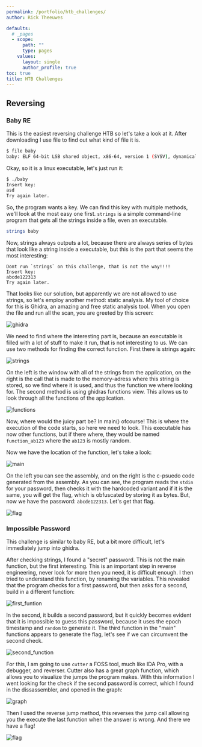```yaml
---
permalink: /portfolio/htb_challenges/
author: Rick Theeuwes

defaults:
  # _pages
  - scope:
      path: ""
      type: pages
    values:
      layout: single
      author_profile: true
toc: true
title: HTB Challenges
---
```


## Reversing

### Baby RE

This is the easiest reversing challenge HTB so let's take a look at it.
After downloading I use file to find out what kind of file it is.

```bash
$ file baby
baby: ELF 64-bit LSB shared object, x86-64, version 1 (SYSV), dynamically linked, interpreter /lib64/ld-linux-x86-64.so.2, BuildID[sha1]=25adc53b89f781335a27bf1b81f5c4cb74581022, for GNU/Linux 3.2.0, not stripped
```

Okay, so it is a linux executable, let's just run it:

```bash
$ ./baby
Insert key:
asd
Try again later.
```

So, the program wants a key. We can find this key with multiple methods, we'll look at the most easy one first. `strings` is a simple command-line program that gets all the strings inside a file, even an executable. 

```bash
strings baby
```

Now, strings always outputs a lot, because there are always series of bytes that look like a string inside a executable, but this is the part that seems the most interesting:

```text
Dont run `strings` on this challenge, that is not the way!!!!
Insert key:
abcde122313
Try again later.
```

That looks like our solution, but apparently we are not allowed to use strings, so let's employ another method: static analysis.
My tool of choice for this is Ghidra, an amazing and free static analysis tool. When you open the file and run all the scan, you are greeted by this screen:

![ghidra](https://raw.githubusercontent.com/Riqky/riqky.github.io/master/assets/images/reverse/ghidra.png)

We need to find where the interesting part is, because an executable is filled with a lot of stuff to make it run, that is not interesting to us. We can use two methods for finding the correct function. First there is strings again:

![strings](https://raw.githubusercontent.com/Riqky/riqky.github.io/master/assets/images/reverse/strings.png)

On the left is the window with all of the strings from the application, on the right is the call that is made to the memory-adress where this string is stored, so we find where it is used, and thus the function we where looking for.
The second method is using ghidras functions view. This allows us to look through all the functions of the appilcation.

![functions](https://raw.githubusercontent.com/Riqky/riqky.github.io/master/assets/images/reverse/functions.png)

Now, where would the juicy part be? In main() ofcourse! This is where the execution of the code starts, so here we need to look. This executable has now other functions, but if there where, they would be named `function_ab123` where the `ab123` is mostly random.

Now we have the location of the function, let's take a look:

![main](https://raw.githubusercontent.com/Riqky/riqky.github.io/master/assets/images/reverse/main.png)

On the left you can see the assembly, and on the right is the c-psuedo code generated from the assembly. As you can see, the program reads the `stdin` for your password, then checks it with the hardcoded variant and if it is the same, you will get the flag, which is obfuscated by storing it as bytes. But, now we have the password: `abcde122313`. Let's get that flag.

![flag](https://raw.githubusercontent.com/Riqky/riqky.github.io/master/assets/images/reverse/flag.png)


### Impossible Password

This challenge is similar to baby RE, but a bit more difficult, let's immediately jump into ghidra.

After checking strings, I found a "secret" password. This is not the main function, but the first interesting. This is an important step in reverse engineering, never look for more then you need, it is difficult enough. I then tried to understand this function, by renaming the variables. This revealed that the program checks for a first password, but then asks for a second, build in a different function:

![first_funtion](https://raw.githubusercontent.com/Riqky/riqky.github.io/master/assets/images/reverse/first_funtion.png)

In the second, it builds a second password, but it quickly becomes evident that it is impossible to guess this password, because it uses the epoch timestamp and `random` to generate it. The third function in the "main" functions appears to generate the flag, let's see if we can circumvent the second check.

![second_function](https://raw.githubusercontent.com/Riqky/riqky.github.io/master/assets/images/reverse/second_function.png)

For this, I am going to use `cutter` a FOSS tool, much like IDA Pro, with a debugger, and reverser. Cutter also has a great graph function, which allows you to visualize the jumps the program makes. With this information I went looking for the check if the second password is correct, which I found in the dissassembler, and opened in the graph:

![graph](https://raw.githubusercontent.com/Riqky/riqky.github.io/master/assets/images/reverse/graph.png)

Then I used the reverse jump method, this reverses the jump call allowing you the execute the last function when the answer is wrong.
And there we have a flag!

![flag](https://raw.githubusercontent.com/Riqky/riqky.github.io/master/assets/images/reverse/flag_im.png)
